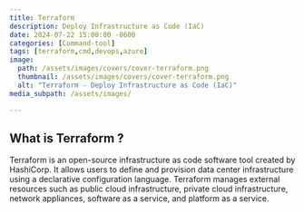 ```yaml
---
title: Terraform
description: Deploy Infrastructure as Code (IaC)
date: 2024-07-22 15:00:00 -0600
categories: [Command-tool]
tags: [terraform,cmd,devops,azure]
image:
  path: /assets/images/covers/cover-terraform.png
  thumbnail: /assets/images/covers/cover-terraform.png
  alt: "Terraform - Deploy Infrastructure as Code (IaC)"
media_subpath: /assets/images/

---
```


## **What is Terraform ?**

Terraform is an open-source infrastructure as code software tool created by HashiCorp. It allows users to define and provision data center infrastructure using a declarative configuration language. Terraform manages external resources such as public cloud infrastructure, private cloud infrastructure, network appliances, software as a service, and platform as a service.
